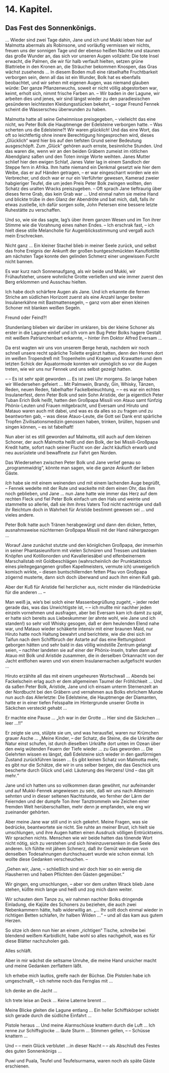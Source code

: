 14\. Kapitel.
============
Das Fest des Sonnenkönigs.
----------

… Wieder sind zwei Tage dahin, Jane und ich und Mukki leben hier auf Malmotta
abermals als Robinsone, und vorläufig vermissen wir nichts, freuen uns der
sonnigen Tage und der ebenso heißen Nächte und staunen das große Wunder an, das
sich vor unseren Augen vollzieht: Die tote Insel erwacht, die Palmen, die wir
für halb verfault hielten, setzen grüne Blattriebe in den Kronen an, die
Sträucher bekommen Knospen, das Gras wächst zusehends … In diesem Boden muß
eine rätselhafte Fruchtbarkeit verborgen sein, denn all das ist ein Wunder,
Bolk hat es ebenfalls beobachtet, und wir sehen mit eigenen Augen, was niemand
glauben würde: Der ganze Pflanzenwuchs, soweit er nicht völlig abgestorben war,
keimt, erholt sich, nimmt frische Farben an. – Wir baden in der Lagune, wir
arbeiten dies und jenes, wir sind längst wieder zu den paradiesischen
gesünderen leichtesten Kleidungsstücken bekehrt, – sogar Freund Fennek scheint
die Wasserscheu überwunden zu haben.

Malmotta hatte all seine Geheimnisse preisgegeben, – vielleicht das eine nicht,
wo Peter Bolk die Hauptmenge der Edelsteine verborgen hatte. – Was scherten uns
die Edelsteine?! Wir waren *glücklich*! Und das eine Wort, das oft so
leichtfertig ohne innere Berechtigung hingesprochen wird, dieses „Glücklich“
ward hier bis auf den tiefsten Grund seiner Bedeutung ausgeschöpft. Zum „Glück“
gehören auch ernste, besinnliche Stunden. Und das waren die, wenn wir an den
beiden Gräbern zumeist im rötlichen Abendglanz saßen und den Toten innige Worte
weihten. Janes Mutter schlief hier den ewigen Schlaf, Janes Vater lag in einem
Sandloch der Steppe fern in Afrika. Ihm hatte niemand ein Denkmal gesetzt wie
hier dem Weibe, das er auf Händen getragen, – er war eingescharrt worden wie
ein Verbrecher, und doch war er nur ein Verführter gewesen, Kamerad zweier
habgieriger Teufel, die um jeden Preis Peter Bolk zwingen wollten, den Schatz
des uralten Wracks preiszugeben. – Oft sprach Jane tieftraurig über dieses
ferne Grab, das kein Grab war … Und einmal nahm sie meine Hand und blickte
trübe in den Glanz der Abendröte und bat mich, daß, falls ihr etwas zustieße,
ich dafür sorgen solle, John Petersen eine bessere letzte Ruhestätte zu
verschaffen.

Und so, wie sie das sagte, lag’s über ihrem ganzen Wesen und im Ton ihrer
Stimme wie die Vorahnung eines nahen Endes. – Ich erschrak fast, – ich hielt
diese stille Melancholie für Augenblicksstimmung und vergaß auch mein
Erschrecken.

Nicht ganz … Ein kleiner Stachel blieb in meiner Seele zurück, und selbst das
frohe Ereignis der Ankunft der großen buntgeschmückten Kanuflottille am
nächsten Tage konnte den gelinden Schmerz einer ungewissen Furcht nicht bannen.

Es war kurz nach Sonnenaufgang, als wir beide und Mukki, wir Frühaufsteher,
unsere wohnliche Grotte verließen und wie immer zuerst den Berg erklommen und
Ausschau hielten.

Ich habe doch schärfere Augen als Jane. Und ich erkannte die fernen Striche am
südlichen Horizont zuerst als eine Anzahl langer breiter Insulanerkähne mit
Bastmattensegeln, – ganz vorn aber einen kleinen Schoner mit blanken weißen
Segeln.

Freund oder Feind?!

Stundenlang blieben wir darüber im unklaren, bis der kleine Schoner als erster
in die Lagune einlief und ich vorn am Bug Peter Bolks hagere Gestalt mit weißem
Patriarchenbart erkannte, – hinter ihm Doktor Alfred Eversam …

Da erst wagten wir uns von unserem Berge herab, nachdem wir noch schnell unsere
recht spärliche Toilette ergänzt hatten, denn den Herren dort im weißen
Tropendreß mit Tropenhelm und Kragen und Krawatten und dem letzten Schick der
Äquatormode konnten wir unmöglich so vor die Augen treten, wie wir uns nur
Fennek und uns selbst gezeigt hatten.

– – Es ist sehr spät geworden … Es ist zwei Uhr morgens. *So* lange haben wir
Wiedersehen gefeiert … Mit Palmwein, Brandy, Gin, Whisky, Tänzen, Reden, neuen
Reden, fabelhafter Fackelbeleuchtung, – – es war ein echtes Insulanerfest, denn
Peter Bolk und sein Sohn Aristide, der ja eigentlich Peter Tuban Erich Bolk
heißt, hatten den Großpapa Missili von Atauo samt fünfzig Phönix-Leuten und
Frauen mitgebracht, und Eversam und Hiruto und Matauo waren auch mit dabei, und
was es da alles so zu fragen und zu beantworten gab, – was diese Atauo-Leute,
die Gott sei Dank erst spärliche Tropfen Zivilisationsmedizin genossen haben,
trinken, brüllen, hopsen und singen können, – es ist fabelhaft!

Nun aber ist es still geworden auf Malmotta, still auch auf dem kleinen
Schoner, der auch Malmotta heißt und den Bolk, der bei Missili-Großpapa Kredit
hatte, sofort nach seiner Flucht von der Jacht käuflich erwarb und neu
ausrüstete und bewaffnete zur Fahrt gen Norden.

Das Wiedersehen zwischen Peter Bolk und Jane verlief genau so „programmwidrig“,
könnte man sagen, wie die ganze Ankunft der lieben Gäste.

*Ich* habe sie mit einem weinenden und mit einem lachenden Auge begrüßt, – Fennek
wedelte mit der Rute und wackelte mit dem einen Ohr, das ihm noch geblieben,
und Jane … nun Jane hatte wie immer das Herz auf dem rechten Fleck und fiel
Peter Bolk einfach um den Hals und weinte und stammelte so allerlei, daß sie
ihm ihres Vaters Tod nicht nachtrüge und daß ihr Reichtum doch in Wahrheit für
Aristide bestimmt gewesen sei … und vieles andere.

Peter Bolk hatte auch Tränen herabgewürgt und dann den dicken, fetten,
ausnahmsweise nüchternen Großpapa Missili mit der Hand nähergezogen …

Worauf Jane zunächst stutzte und den königlichen Großpapa, der immerhin in
seiner Phantasieuniform mit vielen Schnüren und Tressen und blanken Knöpfen und
Kotillonorden und Kavalleriesäbel und elfenbeinernem Marschallstab mit
Goldbeschlägen (wahrscheinlich der Prunktaktstock eines pleitegegangenen großen
Kapellmeisters, vermute ich) unweigerlich komisch wirkte, – diesen
buntschillernden fetten Pfau von Großpapa zögernd musterte, dann sich doch
überwand und auch ihm einen Kuß gab.

Aber der Kuß für Aristide fiel herzlicher aus, nicht minder die Händedrücke für
die anderen … –

Man weiß ja, wie’s bei solch einer Massenbegrüßung zugeht, – jeder redet gerade
das, was das Unwichtigste ist, – – ich mußte mir nachher jeden einzeln
vornehmen und ausfragen, aber bei Eversam kam ich damit zu spät, er hatte sich
bereits aus Liebeskummer (er ahnte wohl, wie Jane und ich standen!) so sehr
voll Whisky gesogen, daß er dem heulenden Elend nahe war, und Matauo wieder
schäkerte intensiv mit einer braunen Maid, nur Hiruto hatte noch Haltung
bewahrt und berichtete, wie die drei sich im Taifun nach dem Schiffbruch der
Astarte auf das eine Rettungsboot geborgen hätten und sehr bald in das völlig
windstille Zentrum gelangt seien, – nachher landeten sie auf einer der
Phönix-Inseln, trafen dann auf Atauo mit Bolk und Aristide zusammen, die in
derselben Orkannacht von der Jacht entflohen waren und von einem
Insulanernachen aufgefischt wurden …

Hiruto erzählte all das mit einem ungeheuren Wortschwall … Abends bei
Fackelschein erlag auch er dem allgemeinen Taumel der Fröhlichkeit … Und da
saßen Peter Bolk, Aristide, Jane und ich einsam unterm Sternenzelt an der
Nordbucht bei den Gräbern und vernahmen aus Bolks ehrlichem Munde nun auch das
Allerletzte: Die Edelsteine, die Hauptmenge der Diamanten, hatte er in einer
tiefen Felsspalte im Hintergrunde unserer Grotte in Säckchen versteckt gehabt …

Er machte eine Pause … „Ich war in der Grotte … Hier sind die Säckchen … leer
…!!“

Er zeigte sie uns, stülpte sie um, und was herausfiel, waren nur Krümchen
grauer Asche … „Meine Kinder, – der Schatz, die Steine, die die Urkräfte der
Natur einst schufen, ist durch dieselben Urkräfte dort unten im Ozean über den
ewig wütenden Feuern der Tiefe wieder … zu Gas geworden … Die Gelehrten wissen
es längst, daß Edelsteine sich wieder in den gasförmigen Zustand zurückführen
lassen … Es gibt keinen Schatz von Malmotta mehr, es gibt nur die Schätze, die
wir in uns selber bergen, die das Geschick uns bescherte durch Glück und Leid:
Läuterung des Herzens! Und – das gilt mehr.“

Jane und ich hatten uns so vollkommen daran gewöhnt, nur aufeinander und auf
Mukki-Fennek angewiesen zu sein, daß wir uns nach Alleinsein sehnten und in
dieser seltenen Nachtstunde, wo fernher der Lärm der Feiernden und der dumpfe
Ton ihrer Tanztrommeln wie Zeichen einer fremden Welt herüberschallten, mehr
denn je empfanden, wie eng wir zueinander gehörten.

Aber meine Jane war still und in sich gekehrt. Meine Fragen, was sie bedrücke,
beantwortete sie nicht. Sie ruhte an meiner Brust, ich hielt sie umschlungen,
und ihre Augen hatten einen Ausdruck völligen Entrücktseins. Wir sprachen
nichts. Menschen wie wir beide hatten das tönende Wort nicht nötig, sich zu
verstehen und sich hineinzuversenken in die Seele des anderen. Ich fühlte mit
jähem Schmerz, daß ihr Gemüt wiederum von denselben Todesahnungen durchschauert
wurde wie schon einmal. Ich wollte diese Gedanken verscheuchen. –

„Gehen wir, Jane, – schließlich sind wir doch hier so ein wenig die Hausherren
und haben Pflichten den Gästen gegenüber.“

Wir gingen, eng umschlungen, – aber vor dem uralten Wrack blieb Jane stehen,
küßte mich lange und heiß und zog mich dann weiter.

Wir schauten dem Tanze zu, wir nahmen nachher Bolks dringende Einladung, die
Kajüte des Schoners zu beziehen, die auch zwei Nebenkammern hätte, halb
widerwillig an. „… Ihr sollt doch einmal wieder in richtigen Betten schlafen,
ihr halben Wilden …“ – und all das kam aus gutem Herzen.

So sitze ich denn nun hier an einem „richtigen“ Tische, schreibe bei blendend
weißem Karbidlicht, habe wohl so alles nachgeholt, was es für diese Blätter
nachzuholen gab.

Alles schläft.

Aber in mir wächst die seltsame Unruhe, die meine Hand unsicher macht und meine
Gedanken zerflattern läßt.

Ich erhebe mich lautlos, greife nach der Büchse. Die Pistolen habe ich
umgeschnallt, – ich nehme noch das Fernglas mit …

Ich denke an die Jacht …

Ich trete leise an Deck … Keine Laterne brennt …

Meine Blicke gleiten die Lagune entlang … Ein heller Schiffskörper schiebt sich
gerade durch die südliche Einfahrt …

Pistole heraus … Und meine Alarmschüsse knattern durch die Luft … Ich renne zur
Schiffsglocke … läute Sturm … Stimmen gellen, – – Schüsse knattern …

Und – – mein Glück verblutet …in dieser Nacht – – als Abschluß des Festes des
guten Sonnenkönigs …

Puwi und Puala, Teufel und Teufelsurmama, waren noch als späte Gäste
erschienen.


